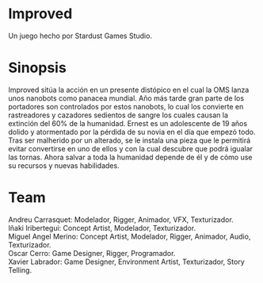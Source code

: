 # Improved
Un juego hecho por Stardust Games Studio.

# Sinopsis
Improved sitúa la acción en un presente distópico en el cual la OMS lanza unos nanobots como panacea mundial. Año más tarde gran parte de los portadores son controlados por estos nanobots, lo cual los convierte en rastreadores y cazadores sedientos de sangre los cuales causan la extinción del 60% de la humanidad.
Ernest es un adolescente de 19 años dolido y atormentado por la pérdida de su novia en el día que empezó todo. Tras ser malherido por un alterado, se le instala una pieza que le permitirá evitar convertirse en uno de ellos y con la cual descubre que podrá igualar las tornas. Ahora salvar a toda la humanidad depende de él y de cómo use su recursos y nuevas habilidades.

# Team

Andreu Carrasquet: Modelador, Rigger, Animador, VFX, Texturizador. <br>
Iñaki Iribertegui: Concept Artist, Modelador, Texturizador. <br>
Miguel Angel Merino: Concept Artist, Modelador, Rigger, Animador, Audio, Texturizador. <br>
Oscar Cerro: Game Designer, Rigger, Programador. <br>
Xavier Labrador: Game Designer, Environment Artist, Texturizador, Story Telling. <br>
